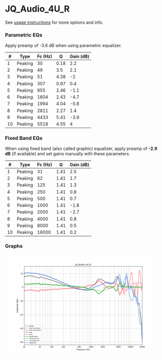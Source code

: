 # JQ_Audio_4U_R
See [usage instructions](https://github.com/jaakkopasanen/AutoEq#usage) for more options and info.

### Parametric EQs
Apply preamp of -3.6 dB when using parametric equalizer.

|   # | Type    |   Fc (Hz) |    Q |   Gain (dB) |
|-----|---------|-----------|------|-------------|
|   1 | Peaking |        30 | 0.18 |         2.2 |
|   2 | Peaking |        49 | 3.5  |         2.1 |
|   3 | Peaking |        51 | 4.38 |        -2   |
|   4 | Peaking |       307 | 0.97 |         0.4 |
|   5 | Peaking |       955 | 2.46 |        -1.1 |
|   6 | Peaking |      1604 | 2.43 |        -4.7 |
|   7 | Peaking |      1994 | 4.04 |        -0.8 |
|   8 | Peaking |      2811 | 2.27 |         1.4 |
|   9 | Peaking |      4433 | 5.41 |        -3.9 |
|  10 | Peaking |      5518 | 4.55 |         4   |

### Fixed Band EQs
When using fixed band (also called graphic) equalizer, apply preamp of **-2.9 dB** (if available) and set gains manually with these parameters.

|   # | Type    |   Fc (Hz) |    Q |   Gain (dB) |
|-----|---------|-----------|------|-------------|
|   1 | Peaking |        31 | 1.41 |         2.5 |
|   2 | Peaking |        62 | 1.41 |         1.7 |
|   3 | Peaking |       125 | 1.41 |         1.3 |
|   4 | Peaking |       250 | 1.41 |         0.8 |
|   5 | Peaking |       500 | 1.41 |         0.7 |
|   6 | Peaking |      1000 | 1.41 |        -1.8 |
|   7 | Peaking |      2000 | 1.41 |        -2.7 |
|   8 | Peaking |      4000 | 1.41 |         0.8 |
|   9 | Peaking |      8000 | 1.41 |         0.5 |
|  10 | Peaking |     16000 | 1.41 |         0.2 |

### Graphs
![](./JQ_Audio_4U_R.png)
